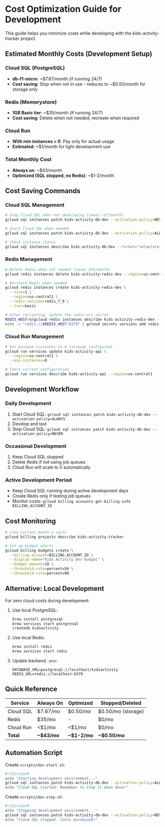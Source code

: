 # Cost Optimization Guide for Development

This guide helps you minimize costs while developing with the kids-activity-tracker project.

## Estimated Monthly Costs (Development Setup)

### Cloud SQL (PostgreSQL)
- **db-f1-micro**: ~$7.67/month (if running 24/7)
- **Cost saving**: Stop when not in use - reduces to ~$0.50/month for storage only

### Redis (Memorystore)
- **1GB Basic tier**: ~$35/month (if running 24/7)
- **Cost saving**: Delete when not needed, recreate when required

### Cloud Run
- **With min instances = 0**: Pay only for actual usage
- **Estimated**: <$1/month for light development use

### Total Monthly Cost
- **Always on**: ~$43/month
- **Optimized (SQL stopped, no Redis)**: ~$1-2/month

## Cost Saving Commands

### Cloud SQL Management

```bash
# Stop Cloud SQL when not developing (saves ~$7/month)
gcloud sql instances patch kids-activity-db-dev --activation-policy=NEVER

# Start Cloud SQL when needed
gcloud sql instances patch kids-activity-db-dev --activation-policy=ALWAYS

# Check instance status
gcloud sql instances describe kids-activity-db-dev --format="value(state)"
```

### Redis Management

```bash
# Delete Redis when not needed (saves $35/month)
gcloud redis instances delete kids-activity-redis-dev --region=us-central1 --quiet

# Recreate Redis when needed
gcloud redis instances create kids-activity-redis-dev \
  --size=1 \
  --region=us-central1 \
  --redis-version=redis_7_0 \
  --tier=basic

# After recreating, update the redis-url secret
REDIS_HOST=$(gcloud redis instances describe kids-activity-redis-dev --region=us-central1 --format="value(host)")
echo -n "redis://$REDIS_HOST:6379" | gcloud secrets versions add redis-url --data-file=-
```

### Cloud Run Management

```bash
# Set minimum instances to 0 (already configured)
gcloud run services update kids-activity-api \
  --region=us-central1 \
  --min-instances=0

# Check current configuration
gcloud run services describe kids-activity-api --region=us-central1
```

## Development Workflow

### Daily Development
1. Start Cloud SQL: `gcloud sql instances patch kids-activity-db-dev --activation-policy=ALWAYS`
2. Develop and test
3. Stop Cloud SQL: `gcloud sql instances patch kids-activity-db-dev --activation-policy=NEVER`

### Occasional Development
1. Keep Cloud SQL stopped
2. Delete Redis if not using job queues
3. Cloud Run will scale to 0 automatically

### Active Development Period
- Keep Cloud SQL running during active development days
- Create Redis only if testing job queues
- Monitor costs: `gcloud billing accounts get-billing-info BILLING_ACCOUNT_ID`

## Cost Monitoring

```bash
# View current month's costs
gcloud billing projects describe kids-activity-tracker

# Set up budget alerts
gcloud billing budgets create \
  --billing-account=BILLING_ACCOUNT_ID \
  --display-name="Kids Activity Dev Budget" \
  --budget-amount=10 \
  --threshold-rule=percent=50 \
  --threshold-rule=percent=90
```

## Alternative: Local Development

For zero cloud costs during development:

1. Use local PostgreSQL:
   ```bash
   brew install postgresql
   brew services start postgresql
   createdb kidsactivity
   ```

2. Use local Redis:
   ```bash
   brew install redis
   brew services start redis
   ```

3. Update backend `.env`:
   ```env
   DATABASE_URL=postgresql://localhost/kidsactivity
   REDIS_URL=redis://localhost:6379
   ```

## Quick Reference

| Service | Always On | Optimized | Stopped/Deleted |
|---------|-----------|-----------|-----------------|
| Cloud SQL | $7.67/mo | $0.50/mo | $0.50/mo (storage) |
| Redis | $35/mo | - | $0/mo |
| Cloud Run | <$1/mo | <$1/mo | $0/mo |
| **Total** | **~$43/mo** | **~$1-2/mo** | **~$0.50/mo** |

## Automation Script

Create `scripts/dev-start.sh`:
```bash
#!/bin/bash
echo "Starting development environment..."
gcloud sql instances patch kids-activity-db-dev --activation-policy=ALWAYS
echo "Cloud SQL started. Remember to stop it when done!"
```

Create `scripts/dev-stop.sh`:
```bash
#!/bin/bash
echo "Stopping development environment..."
gcloud sql instances patch kids-activity-db-dev --activation-policy=NEVER
echo "Cloud SQL stopped. Costs minimized!"
```